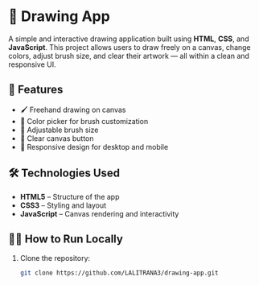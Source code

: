 # 🎨 Drawing App

A simple and interactive drawing application built using **HTML**, **CSS**, and **JavaScript**. This project allows users to draw freely on a canvas, change colors, adjust brush size, and clear their artwork — all within a clean and responsive UI.

## 🚀 Features

- 🖌️ Freehand drawing on canvas
- 🎨 Color picker for brush customization
- 📏 Adjustable brush size
- 🧼 Clear canvas button
- 📱 Responsive design for desktop and mobile


## 🛠️ Technologies Used

- **HTML5** – Structure of the app
- **CSS3** – Styling and layout
- **JavaScript** – Canvas rendering and interactivity



## 🧑‍💻 How to Run Locally

1. Clone the repository:
   ```bash
   git clone https://github.com/LALITRANA3/drawing-app.git
